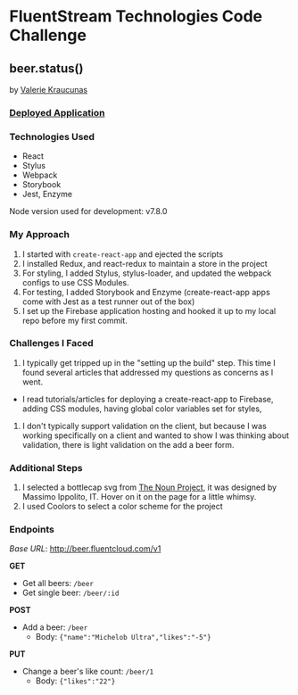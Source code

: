 # FluentStream Technologies Code Challenge
## beer.status()
by [Valerie Kraucunas](https://www.linkedin.com/in/vkraucunas/)

### [Deployed Application](https://beerstatus-vkraucunas.firebaseapp.com/)

### Technologies Used
- React
- Stylus
- Webpack
- Storybook
- Jest, Enzyme

Node version used for development: v7.8.0

### My Approach
1. I started with `create-react-app` and ejected the scripts
1. I installed Redux, and react-redux to maintain a store in the project
1. For styling, I added Stylus, stylus-loader, and updated the webpack configs to use CSS Modules.
1. For testing, I added Storybook and Enzyme (create-react-app apps come with Jest as a test runner out of the box)
1. I set up the Firebase application hosting and hooked it up to my local repo before my first commit.

### Challenges I Faced
1. I typically get tripped up in the "setting up the build" step. This time I found several articles that addressed my questions as concerns as I went.
  - I read tutorials/articles for deploying a create-react-app to Firebase, adding CSS modules, having global color variables set for styles,
1. I don't typically support validation on the client, but because I was working specifically on a client and wanted to show I was thinking about validation, there is light validation on the add a beer form.

### Additional Steps
1. I selected a bottlecap svg from [The Noun Project](https://thenounproject.com/search/?q=beer&i=11779), it was designed by Massimo Ippolito, IT. Hover on it on the page for a little whimsy.
1. I used Coolors to select a color scheme for the project

### Endpoints
_Base URL_: http://beer.fluentcloud.com/v1

**GET**

- Get all beers: `/beer`
- Get single beer: `/beer/:id`

**POST**

- Add a beer: `/beer`
  - Body: `{"name":"Michelob Ultra","likes":"-5"}`

**PUT**

- Change a beer's like count: `/beer/1`
  - Body: `{"likes":"22"}`
